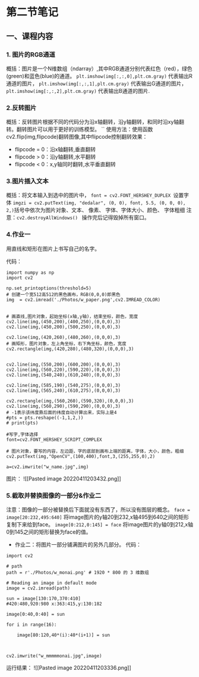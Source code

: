 # 第二节笔记
## 一、课程内容
### 1. 图片的RGB通道
概括：图片是一个N维数组（ndarray）,其中RGB通道分别代表红色（red），绿色(green)和蓝色(blue)的通道。
`plt.imshow(img[:,:,0],plt.cm.gray)`
代表输出R通道的图片，
`plt.imshow(img[:,:,1],plt.cm.gray)`
代表输出G通道的图片，
`plt.imshow(img[:,:,2],plt.cm.gray)`
代表输出B通道的图片.

### 2.反转图片
概括：反转图片根据不同的代码分为沿x轴翻转，沿y轴翻转，和同时沿xy轴翻转。翻转图片可以用于更好的训练模型。
``
使用方法：使用函数cv2.flip(img,flipcode)翻转图像,其中flipcode控制翻转效果：
- flipcode = 0：沿x轴翻转,垂直翻转
- flipcode > 0：沿y轴翻转,水平翻转
- flipcode < 0：x,y轴同时翻转,水平垂直翻转

### 3.图片插入文本
概括：将文本输入到选中的图片中，
`font = cv2.FONT_HERSHEY_DUPLEX `设置字体
`imgzi = cv2.putText(img, "dedalar", (0, 0), font, 5.5, (0, 0, 0), 2,)`括号中依次为图片对象、文本、 像素、 字体、字体大小、颜色、   字体粗细
注意：`cv2.destroyAllWindows() `    操作完后记得毁掉所有窗口。

### 4.作业一
用直线和矩形在图片上书写自己的名字。

代码：
```
import numpy as np
import cv2

np.set_printoptions(threshold=5)
# 创建一个宽512高512的黑色画布，RGB(0,0,0)即黑色
img  = cv2.imread('./Photos/w_paper.png',cv2.IMREAD_COLOR)


# 画直线,图片对象，起始坐标(x轴,y轴)，结束坐标，颜色，宽度
cv2.line(img,(450,200),(400,250),(0,0,0),3)
cv2.line(img,(450,200),(500,250),(0,0,0),3)

cv2.line(img,(420,260),(480,260),(0,0,0),3)
# 画矩形，图片对象，左上角坐标，右下角坐标，颜色，宽度
cv2.rectangle(img,(420,280),(480,320),(0,0,0),3)


cv2.line(img,(550,200),(600,200),(0,0,0),3)
cv2.line(img,(560,220),(590,220),(0,0,0),3)
cv2.line(img,(540,240),(610,240),(0,0,0),3)

cv2.line(img,(585,190),(540,275),(0,0,0),3)
cv2.line(img,(565,240),(610,275),(0,0,0),3)

cv2.rectangle(img,(560,260),(590,320),(0,0,0),3)
cv2.line(img,(560,290),(590,290),(0,0,0),3)
# -1表示该纬度靠后面的纬度自动计算出来，实际上是4
#pts = pts.reshape((-1,1,2,))
# print(pts)

#写字,字体选择
font=cv2.FONT_HERSHEY_SCRIPT_COMPLEX

# 图片对象，要写的内容，左边距，字的底部到画布上端的距离，字体，大小，颜色，粗细
cv2.putText(img,"OpenCV",(100,400),font,3,(255,255,0),2)

a=cv2.imwrite("w_name.jpg",img)
```
图片：
![[Pasted image 20220411203432.png]]

### 5.截取并替换图像的一部分&作业二
注意：图像的一部分被替换后下面就没有东西了，所以没有图层的概念。
`face = image[20:232,495:640]`
将image图片的y轴20到232,x轴495到640之间的矩形复制下来给到face。
`image[0:212,0:145] = face`
将image图片的y轴0到212,x轴0到145之间的矩形替换为face的值。

+ 作业二：将图片一部分铺满图片的另外几部分。
代码：
```
import cv2 
    
# path 
path = r'./Photos/w_monai.png' # 1920 * 800 的 3 维数组
    
# Reading an image in default mode 
image = cv2.imread(path) 

sun = image[130:170,370:410]
#420:480,920:980 x:363:415,y:130:182

image[0:40,0:40] = sun

for i in range(16):

    image[80:120,40*(i):40*(i+1)] = sun



cv2.imwrite("w_mmmmmonai.jpg",image)
```
运行结果：
![[Pasted image 20220411203336.png]]

